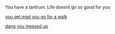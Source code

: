 You have a tantrum. Life doesnt go so good for you

[you get mad you go for a walk](got-hit-by-bus.md)

[dang you messed up](got-grounded.md)
